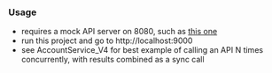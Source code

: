 
### Usage

* requires a mock API server on 8080, such as [this one](https://github.com/codetojoy/simple-server-java)
* run this project and go to http://localhost:9000
* see AccountService_V4 for best example of calling an API N times concurrently, with results combined as a sync call

